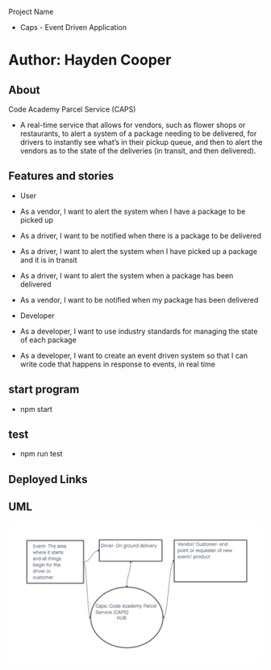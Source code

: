 Project Name

- Caps - Event Driven Application

# Author: Hayden Cooper

## About

Code Academy Parcel Service (CAPS)

- A real-time service that allows for vendors, such as flower shops or restaurants, to alert a system of a package needing to be delivered, for drivers to instantly see what’s in their pickup queue, and then to alert the vendors as to the state of the deliveries (in transit, and then delivered).

## Features and stories

- User

- As a vendor, I want to alert the system when I have a package to be picked up
- As a driver, I want to be notified when there is a package to be delivered
- As a driver, I want to alert the system when I have picked up a package and it is in transit
- As a driver, I want to alert the system when a package has been delivered
- As a vendor, I want to be notified when my package has been delivered

- Developer

- As a developer, I want to use industry standards for managing the state of each package
- As a developer, I want to create an event driven system so that I can write code that happens in response to events, in real time

## start program

- npm start

## test

- npm run test

## Deployed Links

## UML

 ![UML](./Screenshot%202023-05-30%20at%206.02.03%20PM.png)
